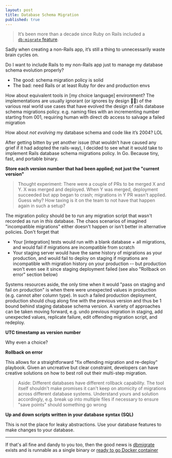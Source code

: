 ```yaml
---
layout: post
title: Database Schema Migration
published: true
---
```

> It’s been more than a decade since Ruby on Rails included a [`db:migrate` feature](https://guides.rubyonrails.org/active_record_migrations.html).

Sadly when creating a non-Rails app, it’s still a thing to unnecessarily waste brain cycles on.

Do I want to include Rails to my non-Rails app just to manage my database schema evolution properly?

- The good: schema migration policy is solid
- The bad: need Rails or at least Ruby for dev and production envs

How about equivalent tools in [my choice language] environment? The implementations are usually ignorant (or ignores by design 🤷‍♂️) of the various real world use cases that have evolved the design of rails database schema migrations policy. e.g. naming files with an incrementing number starting from 001, requiring human with direct db access to salvage a failed migration

How about _not evolving_ my database schema and code like it’s 2004? LOL

After getting bitten by yet another issue (that wouldn’t have caused any grief if it had adopted the rails-way), I decided to see what it would take to implement Rails database schema migrations policy. In Go. Because tiny, fast, and portable binary.

**Store each version number that had been applied; not just the "current version"**

> Thought experiment: There were a couple of PRs to be merged X and Y. X was merged and deployed. When Y was merged, deployment succeeded but app began to crash; migrations in Y PR wasn't applied. Guess why? How taxing is it on the team to not have that happen again in such a setup?

The migration policy should be to run any migration script that wasn't recorded as run in _this_ database. The chaos scenarios of imagined "incompatible migrations" either doesn't happen or isn't better in alternative policies. Don't forget that

- Your [integration] tests would run with a blank database + all migrations, and would fail if migrations are incompatible from scratch
- Your staging server would have the same history of migrations as your production, and would fail to deploy on staging if migrations are incompatible with migration history on your production -- but production won't even see it since staging deployment failed (see also "Rollback on error" section below)

Systems resources aside, the only time when it would "pass on staging and fail on production" is when there were unexpected values in production (e.g. cannot alter column type). In such a failed production deployment, production should chug along fine with the previous version and thus be 1 bound behind staging database schema version. A variety of approaches can be taken moving forward, e.g. undo previous migration in staging, add unexpected values, replicate failure, edit offending migration script, and redeploy.

**UTC timestamp as version number**

Why even a choice?

**Rollback on error**

This allows for a straightforward "fix offending migration and re-deploy" playbook. Given an uncreative but clear constraint, developers can have creative solutions on how to best roll out their multi-step migration.

> Aside: Different databases have different rollback capability. The tool itself shouldn't make promises it can't keep on atomicity of migrations across different database systems. Understand yours and solution accordingly, e.g. break up into multiple files if necessary to ensure "save points" should something go wrong

**Up and down scripts written in your database syntax (SQL)**

This is not the place for leaky abstractions. Use your database features to make changes to your database.

---

If that's all fine and dandy to you too, then the good news is [dbmigrate](https://github.com/choonkeat/dbmigrate) exists and is runnable as a single binary or [ready to go Docker container](https://hub.docker.com/r/choonkeat/dbmigrate)
